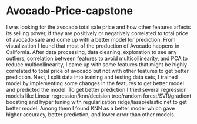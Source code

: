 # Avocado-Price-capstone
I was looking for the avocado total sale price and how other features affects its selling power, if they are positively or negatively correlated to total price of avocado sale and come up with a better model for prediction.
From visualization I found that most of the production of Avocado happens in California.
After data processing, data cleaning, exploration to see any outliers, correlation between features to avoid multicollinearity, and PCA to reduce multicollinearity, I came up with some features that might be highly correlated to total price of avocado but not with other features to get better prediction.
Next, I split data into training and testing data sets, I trained model by implementing some changes in the features to get better model and predicted the model.
To get better prediction I tried several regression models like Linear regression/knn/decision tree/random forest/SVR/gradient boosting and hyper tuning with regularization ridge/lasso/elastic net to get better model.
Among them I found KNN as a better model which gave higher accuracy, better prediction, and lower error than other models.
